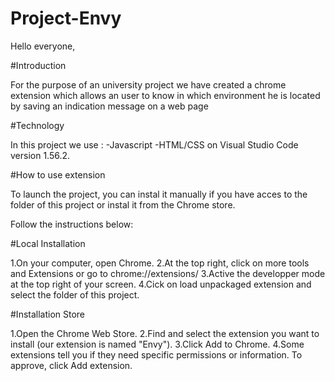 # Project-Envy

Hello everyone,

#Introduction

For the purpose of an university project we have created a chrome extension which allows an user to know in which environment he is located by saving an indication message on a web page

#Technology

In this project we use :
-Javascript
-HTML/CSS
on Visual Studio Code version 1.56.2.


#How to use extension

To launch the project, you can instal it manually if you have acces to the folder of this project or instal it from the Chrome store.

Follow the instructions below:

#Local Installation

1.On your computer, open Chrome.
2.At the top right, click on more tools and Extensions or go to chrome://extensions/
3.Active the developper mode at the top right of your screen.
4.Cick on load unpackaged extension and select the folder of this project.

#Installation Store

1.Open the Chrome Web Store.
2.Find and select the extension you want to install (our extension is named "Envy").
3.Click Add to Chrome.
4.Some extensions tell you if they need specific permissions or information. To approve, click Add extension.


   
